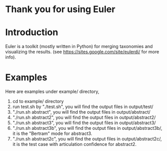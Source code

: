 # Thank you for using Euler

# Introduction

Euler is a toolkit (mostly written in Python) for merging taxonomies and visualizing the results. (see https://sites.google.com/site/eulerdi/ for more info).

# Examples

Here are examples under example/ directory, 

1. cd to example/ directory
2. run test.sh by "./test.sh", you will find the output files in output/test/
3. "./run.sh abstract", you will find the output files in output/abstract/
4. "./run.sh abstract2", you will find the output files in output/abstract2/
5. "./run.sh abstract3", you will find the output files in output/abstract3/
6. "./run.sh abstract3b", you will find the output files in output/abstract3b/, it is the "Bertram" mode for abstract3.
7. "./run.sh abstract2c", you will find the output files in output/abstract2c/, it is the test case with articulation confidence for abstract2.
